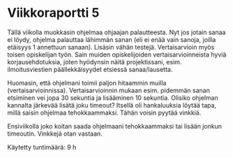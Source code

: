 # Viikkoraportti 5

Tällä viikolla muokkasin ohjelmaa ohjaajan palautteesta. Nyt jos jotain sanaa ei löydy, ohjelma palauttaa lähimmän sanan (eli ei enää vain sanoja, joilla etäisyys 1 annettuun sanaan). Lisäsin vähän testejä. Vertaisarvioin myös toisen opiskelijan työn. Sain muiden opiskelijoiden vertaisarvioinneista hyviä korjausehdotuksia, joten hyödynsin näitä projektissani, esim. ilmoitusviestien päällekkäisyydet etsiessä sanaa/lausetta.

Huomasin, että ohjelmani toimii paljon hitaammin muilla (vertaisarvioinnissa). Vertaisarvioinnin mukaan esim. pidemmän sanan etsiminen vei jopa 30 sekuntia ja lisääminen 10 sekuntia. Olisiko ohjelman kannalta järkevää lisätä joku timeout? Itsellä oli hankaluuksia löytää tapa, millä saisin ohjelmaa tehokkaammaksi. Tähän voisin pyytää vinkkiä.

Ensiviikolla joko koitan saada ohjelmaani tehokkaammaksi tai lisään jonkun timeoutin. Vinkkejä otan vastaan.

Käytetty tuntimäärä: 9 h
